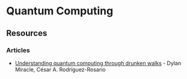 # Quantum Computing

## Resources

### Articles

* [Understanding quantum computing through drunken walks](https://stackoverflow.blog/2021/04/14/understanding-quantum-computing-through-drunken-walks/) - Dylan Miracle, César A. Rodríguez-Rosario



